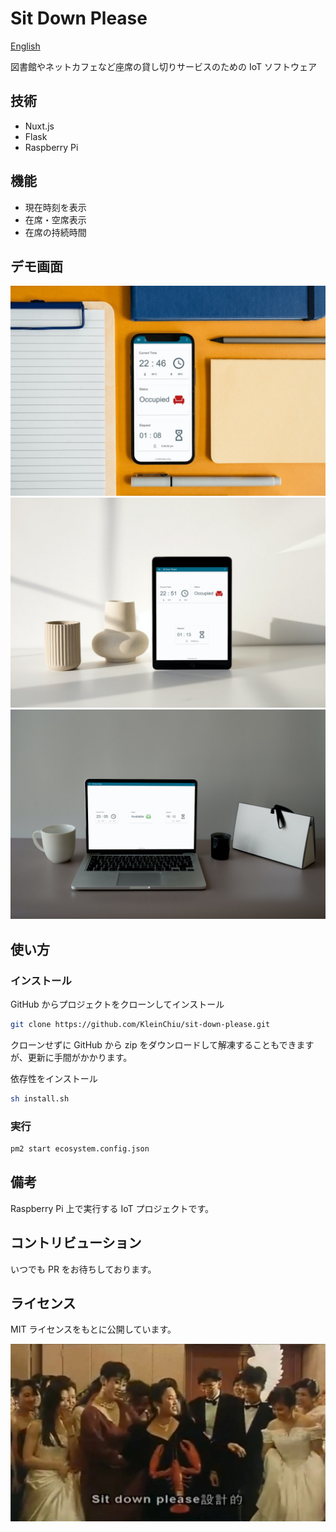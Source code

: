 # Sit Down Please

[English](README.en.md)

図書館やネットカフェなど座席の貸し切りサービスのための IoT ソフトウェア

## 技術

- Nuxt.js
- Flask
- Raspberry Pi

## 機能

- 現在時刻を表示
- 在席・空席表示
- 在席の持続時間

## デモ画面

![iPhone Mockup](mockup_iphone.jpg)
![iPad Mockup](mockup_ipad.jpg)
![MacBook Pro Mockup](mockup_macbook.jpg)

## 使い方

### インストール

GitHub からプロジェクトをクローンしてインストール

```sh
git clone https://github.com/KleinChiu/sit-down-please.git
```

クローンせずに GitHub から zip をダウンロードして解凍することもできますが、更新に手間がかかります。

依存性をインストール

```sh
sh install.sh
```

### 実行

```sh
pm2 start ecosystem.config.json
```

## 備考

Raspberry Pi 上で実行する IoT プロジェクトです。

## コントリビューション

いつでも PR をお待ちしております。

## ライセンス

MIT ライセンスをもとに公開しています。

![](sit-down-please.webp)
